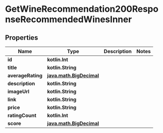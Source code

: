 
# GetWineRecommendation200ResponseRecommendedWinesInner

## Properties
| Name | Type | Description | Notes |
| ------------ | ------------- | ------------- | ------------- |
| **id** | **kotlin.Int** |  |  |
| **title** | **kotlin.String** |  |  |
| **averageRating** | [**java.math.BigDecimal**](java.math.BigDecimal.md) |  |  |
| **description** | **kotlin.String** |  |  |
| **imageUrl** | **kotlin.String** |  |  |
| **link** | **kotlin.String** |  |  |
| **price** | **kotlin.String** |  |  |
| **ratingCount** | **kotlin.Int** |  |  |
| **score** | [**java.math.BigDecimal**](java.math.BigDecimal.md) |  |  |



